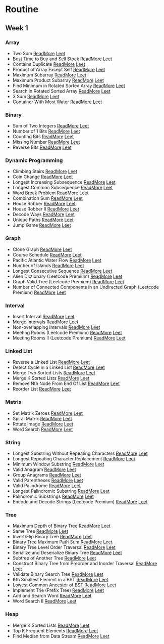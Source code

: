 # Routine

## Week 1

### Array

* Two Sum [ReadMore](Questions/TwoSum.md) [Leet](https://leetcode.com/problems/two-sum/description/)
* Best Time to Buy and Sell Stock [ReadMore](Questions/BestTimetoBuyandSellStock.md) [Leet](https://leetcode.com/problems/best-time-to-buy-and-sell-stock/)
* Contains Duplicate [ReadMore](Questions/ContainsDuplicate.md) [Leet](https://leetcode.com/problems/contains-duplicate/)
* Product of Array Except Self [ReadMore](Questions/ProductofArrayExceptSelf.md) [Leet](https://leetcode.com/problems/product-of-array-except-self/)
* Maximum Subarray [ReadMore](Questions/MaximumSubarray.md) [Leet](https://leetcode.com/problems/maximum-subarray/)
* Maximum Product Subarray [ReadMore](Questions/MaximumProductSubarray.md) [Leet](https://leetcode.com/problems/maximum-product-subarray/)
* Find Minimum in Rotated Sorted Array [ReadMore](Questions/FindMinimuminRotatedSortedArray.md) [Leet](https://leetcode.com/problems/find-minimum-in-rotated-sorted-array/)
* Search in Rotated Sorted Array [ReadMore](Questions/SearchinRotatedSortedArray.md) [Leet](https://leetcode.com/problems/search-in-rotated-sorted-array/)
* 3 Sum [ReadMore](Questions/3Sum.md) [Leet](https://leetcode.com/problems/3sum/)
* Container With Most Water [ReadMore](Questions/ContainerWithMostWater.md) [Leet](https://leetcode.com/problems/container-with-most-water/)


### Binary

* Sum of Two Integers [ReadMore](Questions/SumOfTwoIntegers.md) [Leet](https://leetcode.com/problems/sum-of-two-integers/)
* Number of 1 Bits [ReadMore]() [Leet](https://leetcode.com/problems/number-of-1-bits/)
* Counting Bits [ReadMore]() [Leet](https://leetcode.com/problems/counting-bits/)
* Missing Number [ReadMore]() [Leet](https://leetcode.com/problems/missing-number/)
* Reverse Bits [ReadMore]() [Leet](https://leetcode.com/problems/reverse-bits/)


### Dynamic Programming

* Climbing Stairs [ReadMore]() [Leet]()
* Coin Change [ReadMore]() [Leet]()
* Longest Increasing Subsequence [ReadMore]() [Leet]()
* Longest Common Subsequence [ReadMore]() [Leet]()
* Word Break Problem [ReadMore]() [Leet]()
* Combination Sum [ReadMore]() [Leet]()
* House Robber [ReadMore]() [Leet]()
* House Robber II [ReadMore]() [Leet]()
* Decode Ways [ReadMore]() [Leet]()
* Unique Paths [ReadMore]() [Leet]()
* Jump Game [ReadMore]() [Leet]()

### Graph

* Clone Graph [ReadMore]() [Leet]()
* Course Schedule [ReadMore]() [Leet]()
* Pacific Atlantic Water Flow [ReadMore]() [Leet]()
* Number of Islands [ReadMore]() [Leet]()
* Longest Consecutive Sequence [ReadMore]() [Leet]()
* Alien Dictionary (Leetcode Premium) [ReadMore]() [Leet]()
* Graph Valid Tree (Leetcode Premium) [ReadMore]() [Leet]()
* Number of Connected Components in an Undirected Graph (Leetcode Premium) [ReadMore]() [Leet]()


### Interval

* Insert Interval [ReadMore]() [Leet]()
* Merge Intervals [ReadMore]() [Leet]()
* Non-overlapping Intervals [ReadMore]() [Leet]()
* Meeting Rooms (Leetcode Premium) [ReadMore]() [Leet]()
* Meeting Rooms II (Leetcode Premium) [ReadMore]() [Leet]()

### Linked List

* Reverse a Linked List [ReadMore]() [Leet]()
* Detect Cycle in a Linked List [ReadMore]() [Leet]()
* Merge Two Sorted Lists [ReadMore]() [Leet]()
* Merge K Sorted Lists [ReadMore]() [Leet]()
* Remove Nth Node From End Of List [ReadMore]() [Leet]()
* Reorder List [ReadMore]() [Leet]()

### Matrix

* Set Matrix Zeroes [ReadMore]() [Leet]()
* Spiral Matrix [ReadMore]() [Leet]()
* Rotate Image [ReadMore]() [Leet]()
* Word Search [ReadMore]() [Leet]()

### String

* Longest Substring Without Repeating Characters [ReadMore]() [Leet]()
* Longest Repeating Character Replacement [ReadMore]() [Leet]()
* Minimum Window Substring [ReadMore]() [Leet]()
* Valid Anagram [ReadMore]() [Leet]()
* Group Anagrams [ReadMore]() [Leet]()
* Valid Parentheses [ReadMore]() [Leet]()
* Valid Palindrome [ReadMore]() [Leet]()
* Longest Palindromic Substring [ReadMore]() [Leet]()
* Palindromic Substrings [ReadMore]() [Leet]()
* Encode and Decode Strings (Leetcode Premium) [ReadMore]() [Leet]()

### Tree

* Maximum Depth of Binary Tree [ReadMore]() [Leet]()
* Same Tree [ReadMore]() [Leet]()
* Invert/Flip Binary Tree [ReadMore]() [Leet]()
* Binary Tree Maximum Path Sum [ReadMore]() [Leet]()
* Binary Tree Level Order Traversal [ReadMore]() [Leet]()
* Serialize and Deserialize Binary Tree [ReadMore]() [Leet]()
* Subtree of Another Tree [ReadMore]() [Leet]()
* Construct Binary Tree from Preorder and Inorder Traversal [ReadMore]() [Leet]()
* Validate Binary Search Tree [ReadMore]() [Leet]()
* Kth Smallest Element in a BST [ReadMore]() [Leet]()
* Lowest Common Ancestor of BST [ReadMore]() [Leet]()
* Implement Trie (Prefix Tree) [ReadMore]() [Leet]()
* Add and Search Word [ReadMore]() [Leet]()
* Word Search II [ReadMore]() [Leet]()

### Heap

* Merge K Sorted Lists [ReadMore]() [Leet]()
* Top K Frequent Elements [ReadMore]() [Leet]()
* Find Median from Data Stream [ReadMore]() [Leet]()

